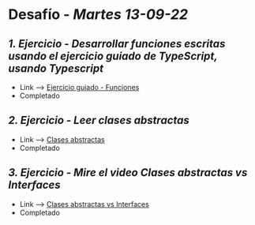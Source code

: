 # Desafío - *Martes 13-09-22*

## *1. Ejercicio - Desarrollar funciones escritas usando el ejercicio guiado de TypeScript, usando Typescript*

- Link --> [Ejercicio guiado - Funciones](https://docs.microsoft.com/en-us/training/modules/typescript-develop-typed-functions/)
- Completado

## *2. Ejercicio - Leer clases abstractas*

- Link --> [Clases abstractas](https://sbcode.net/typescript/abstract_classes/)
- Completado

## *3. Ejercicio - Mire el video Clases abstractas vs Interfaces*

- Link --> [Clases abstractas vs Interfaces](https://www.youtube.com/watch?v=Lnqmde9LP74)
- Completado
